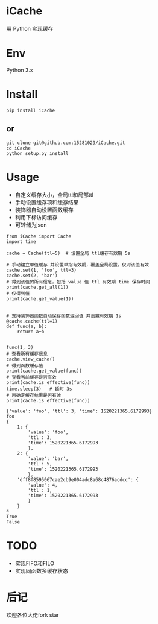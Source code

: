 # iCache

用 Python 实现缓存 

# Env

Python 3.x

# Install

```
pip install iCache
```
## or
```
git clone git@github.com:15281029/iCache.git
cd iCache
python setup.py install
```

# Usage

- 自定义缓存大小，全局ttl和局部ttl
- 手动设置缓存项和缓存结果
- 装饰器自动设置函数缓存
- 利用下标访问缓存
- 可转储为json

```
from iCache import Cache
import time

cache = Cache(ttl=5)  # 设置全局 ttl缓存有效期 5s

# 手动建立单值缓存 并设置单指有效期，覆盖全局设置，仅对该值有效
cache.set(1, 'foo', ttl=3)
cache.set(2, 'bar')
# 得到该值的所有信息，包括 value 值 ttl 有效期 time 保存时间
print(cache.get_all(1))
# 仅得到值
print(cache.get_value(1))


# 支持装饰器函数自动保存函数返回值 并设置有效期 1s
@cache.cache(ttl=1)
def func(a, b):
    return a+b


func(1, 3)
# 查看所有缓存信息
cache.view_cache()
# 得到函数缓存值
print(cache.get_value(func))
# 查看当前缓存是否有效
print(cache.is_effective(func))
time.sleep(3)   # 延时 3s
# 再确定缓存结果是否有效
print(cache.is_effective(func))
```
```
{'value': 'foo', 'ttl': 3, 'time': 1520221365.6172993}
foo
{
    1: {
        'value': 'foo', 
        'ttl': 3, 
        'time': 1520221365.6172993
        }, 
    2: {
        'value': 'bar', 
        'ttl': 5, 
        'time': 1520221365.6172993
        }, 
    'dff8f8595067cae2cb9e004adc8a68c4876acdcc': {
        'value': 4, 
        'ttl': 1, 
        'time': 1520221365.6172993
        }
    }
4
True
False
```

# TODO

- 实现FIFO和FILO
- 实现同函数多缓存状态

# 后记

欢迎各位大佬fork star
